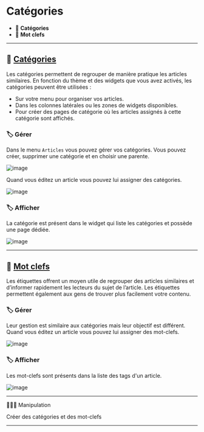 # Catégories

* 🔖 **Catégories**
* 🔖 **Mot clefs**

___

## 📑 [Catégories](https://wordpress.com/fr/support/articles/categories/)

Les catégories permettent de regrouper de manière pratique les articles similaires. En fonction du thème et des widgets que vous avez activés, les catégories peuvent être utilisées :

* Sur votre menu pour organiser vos articles.
* Dans les colonnes latérales ou les zones de widgets disponibles.
* Pour créer des pages de catégorie où les articles assignés à cette catégorie sont affichés.

### 🏷️ **Gérer**

Dans le menu `Articles` vous pouvez gérer vos catégories. Vous pouvez créer, supprimer une catégorie et en choisir une parente.

![image](https://raw.githubusercontent.com/seeren-training/Wordpress/master/wiki/resources/category.png)

Quand vous éditez un article vous pouvez lui assigner des catégories.

![image](https://raw.githubusercontent.com/seeren-training/Wordpress/master/wiki/resources/article-category.png)

### 🏷️ **Afficher**

La catégorie est présent dans le widget qui liste les catégories et possède une page dédiée.

![image](https://raw.githubusercontent.com/seeren-training/Wordpress/master/wiki/resources/category-display.png)

___

## 📑 [Mot clefs](https://wordpress.com/fr/support/articles/etiquettes/)

Les étiquettes offrent un moyen utile de regrouper des articles similaires et d’informer rapidement les lecteurs du sujet de l’article. Les étiquettes permettent également aux gens de trouver plus facilement votre contenu.

### 🏷️ **Gérer**

Leur gestion est similaire aux catégories mais leur objectif est différent. Quand vous éditez un article vous pouvez lui assigner des mot-clefs.

![image](https://raw.githubusercontent.com/seeren-training/Wordpress/master/wiki/resources/tag.png)

### 🏷️ **Afficher**

Les mot-clefs sont présents dans la liste des tags d'un article.

![image](https://raw.githubusercontent.com/seeren-training/Wordpress/master/wiki/resources/tag-display.png)

___

👨🏻‍💻 Manipulation

Créer des catégories et des mot-clefs

___